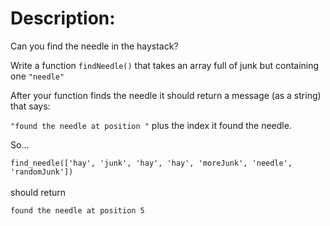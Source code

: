 # Description:

Can you find the needle in the haystack?  

Write a function `findNeedle()` that takes an array full of junk but containing one `"needle"` 

After your function finds the needle it should return a message (as a string) that says:  

`"found the needle at position "` plus the index it found the needle.  

So...  

`find_needle(['hay', 'junk', 'hay', 'hay', 'moreJunk', 'needle', 'randomJunk'])`  <br><br>
should return

`found the needle at position 5`
